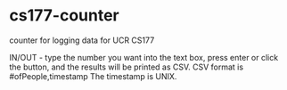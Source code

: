 # cs177-counter
counter for logging data for UCR CS177

IN/OUT - type the number you want into the text box, press enter or click the button, and the results will be printed as CSV.
CSV format is #ofPeople,timestamp
The timestamp is UNIX.
